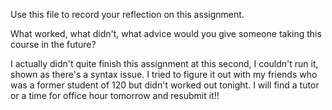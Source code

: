 Use this file to record your reflection on this assignment. 

What worked, what didn't, what advice would you give someone taking this course in the future?

I actually didn't quite finish this assignment at this second, I couldn't run it, shown as there's a syntax issue. I tried to figure it out with my friends who was a former student of 120 but didn't worked out tonight. I will find a tutor or a time for office hour tomorrow and resubmit it!!


